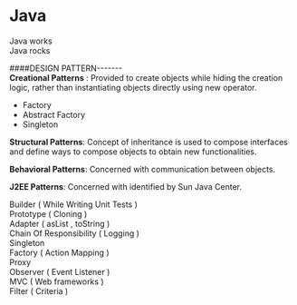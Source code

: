 Java
====

Java works <br />
Java rocks <br />

####DESIGN PATTERN-------<br />
**Creational Patterns** : Provided to create objects while hiding the creation logic, rather than instantiating objects directly using new operator.<br />
  
  * Factory<br />
  * Abstract Factory<br />  
  * Singleton<br />

**Structural Patterns**: Concept of inheritance is used to compose interfaces and define ways to compose objects to obtain new functionalities.

**Behavioral Patterns**: Concerned with communication between objects.

**J2EE Patterns**: Concerned with identified by Sun Java Center.




Builder ( While Writing Unit Tests )<br />
Prototype ( Cloning )<br />
Adapter ( asList , toString )<br />
Chain Of Responsibility ( Logging )<br />
Singleton<br />
Factory ( Action Mapping )<br />
Proxy<br />
Observer ( Event Listener )<br />
MVC ( Web frameworks )<br />
Filter ( Criteria )<br />
